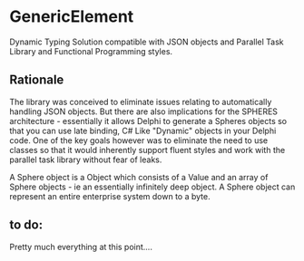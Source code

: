 # GenericElement
Dynamic Typing Solution compatible with JSON objects and Parallel Task Library and Functional Programming styles.

## Rationale
The library was conceived to eliminate issues relating to automatically handling JSON objects.  But there are also implications for the SPHERES architecture - essentially it allows Delphi to generate a Spheres objects so that you can use late binding, C# Like "Dynamic" objects in your Delphi code. One of the key goals however was to eliminate the need to use classes so that it would inherently support fluent styles and work with the parallel task library without fear of leaks.

A Sphere object is a Object which consists of a Value and an array of Sphere objects - ie an essentially infinitely deep object.  A Sphere object can represent an entire enterprise system down to a byte.

## to do:
Pretty much everything at this point....

